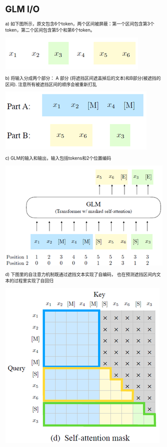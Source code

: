 # GLM I/O

a) 如下图所示，原文包含6个token，两个区间被屏蔽：第一个区间包含第3个token，第二个区间包含第5个和第6个token。

![results1](img/glm_io_1.png)

b) 将输入分成两个部分： A 部分 (将遮挡区间遮盖掉后的文本)和B部分(被遮挡的区间). 注意所有被遮挡区间的顺序会被重新打乱

![results1](img/glm_io_2.png)

c) GLM的输入和输出，输入包括tokens和2个位置编码

![results1](img/glm_io_3.png)

d) 下图里的自注意力机制既通过遮挡文本实现了自编码， 也在预测遮挡区间内文本的过程里实现了自回归

![results1](img/glm_io_4.png)